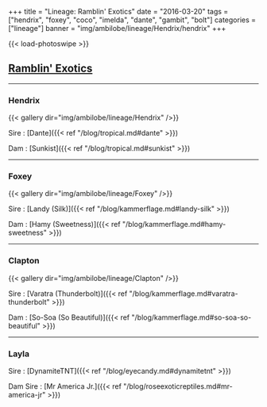 +++
title = "Lineage: Ramblin' Exotics"
date = "2016-03-20"
tags = ["hendrix", "foxey", "coco", "imelda", "dante", "gambit", "bolt"]
categories = ["lineage"]
banner = "img/ambilobe/lineage/Hendrix/hendrix"
+++

{{< load-photoswipe >}}

## [Ramblin' Exotics](https://ramblinexotics.com/)

---

### Hendrix

{{< gallery dir="img/ambilobe/lineage/Hendrix" />}}

Sire
: [Dante]({{< ref "/blog/tropical.md#dante" >}})

Dam
: [Sunkist]({{< ref "/blog/tropical.md#sunkist" >}})

---

### Foxey

{{< gallery dir="img/ambilobe/lineage/Foxey" />}}

Sire
: [Landy (Silk)]({{< ref "/blog/kammerflage.md#landy-silk" >}})

Dam
: [Hamy (Sweetness)]({{< ref "/blog/kammerflage.md#hamy-sweetness" >}})

---

### Clapton

{{< gallery dir="img/ambilobe/lineage/Clapton" />}}

Sire
: [Varatra (Thunderbolt)]({{< ref "/blog/kammerflage.md#varatra-thunderbolt" >}})

Dam
: [So-Soa (So Beautiful)]({{< ref "/blog/kammerflage.md#so-soa-so-beautiful" >}})

---

### Layla

Sire
: [DynamiteTNT]({{< ref "/blog/eyecandy.md#dynamitetnt" >}})

Dam Sire
: [Mr America Jr.]({{< ref "/blog/roseexoticreptiles.md#mr-america-jr" >}})